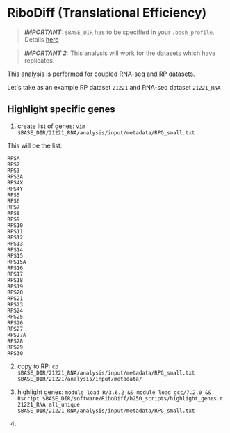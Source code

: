 # RiboDiff (Translational Efficiency)

> **_IMPORTANT:_** `$BASE_DIR` has to be specified in your `.bash_profile`. Details [here](docs/0_before_you_start.md)

> **_IMPORTANT 2:_** This analysis will work for the datasets which have replicates. 


This analysis is performed for coupled RNA-seq and RP datasets.

Let's take as an example RP dataset `21221` and RNA-seq dataset `21221_RNA`


## Highlight specific genes

1. create list of genes: `vim $BASE_DIR/21221_RNA/analysis/input/metadata/RPG_small.txt`

This will be the list:

```
RPSA
RPS2
RPS3
RPS3A
RPS4X
RPS4Y
RPS5
RPS6
RPS7
RPS8
RPS9
RPS10
RPS11
RPS12
RPS13
RPS14
RPS15
RPS15A
RPS16
RPS17
RPS18
RPS19
RPS20
RPS21
RPS23
RPS24
RPS25
RPS26
RPS27
RPS27A
RPS28
RPS29
RPS30
```

2. copy to RP: `cp $BASE_DIR/21221_RNA/analysis/input/metadata/RPG_small.txt $BASE_DIR/21221/analysis/input/metadata/`

3. highlight genes: `module load R/3.6.2 && module load gcc/7.2.0 && Rscript $BASE_DIR/software/RiboDiff/b250_scripts/highlight_genes.r 21221_RNA all_unique $BASE_DIR/21221_RNA/analysis/input/metadata/RPG_small.txt`
4. 
